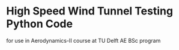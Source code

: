 # High Speed Wind Tunnel Testing Python Code
for use in Aerodynamics-II course at TU Delft AE BSc program
